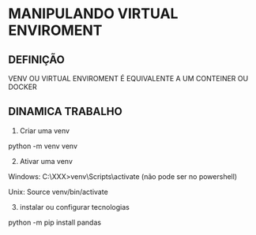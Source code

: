 # MANIPULANDO VIRTUAL ENVIROMENT

## DEFINIÇÃO
VENV OU VIRTUAL ENVIROMENT É EQUIVALENTE A UM CONTEINER OU DOCKER

## DINAMICA TRABALHO

1) Criar uma venv 

python -m venv venv

2) Ativar uma venv 

Windows: C:\XXX>venv\Scripts\activate (não pode ser no powershell)

Unix: Source venv/bin/activate

3) instalar ou configurar tecnologias 

python -m pip install pandas

